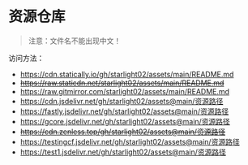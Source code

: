 # 资源仓库

> 注意：文件名不能出现中文！

访问方法：
- https://cdn.statically.io/gh/starlight02/assets/main/README.md
- ~~https://raw.staticdn.net/starlight02/assets/main/README.md~~
- https://raw.gitmirror.com/starlight02/assets/main/README.md
- https://cdn.jsdelivr.net/gh/starlight02/assets@main/资源路径
- https://fastly.jsdelivr.net/gh/starlight02/assets@main/资源路径
- https://gcore.jsdelivr.net/gh/starlight02/assets@main/资源路径
- ~~https://cdn.zenless.top/gh/starlight02/assets@main/资源路径~~
- https://testingcf.jsdelivr.net/gh/starlight02/assets@main/资源路径
- https://test1.jsdelivr.net/gh/starlight02/assets@main/资源路径
